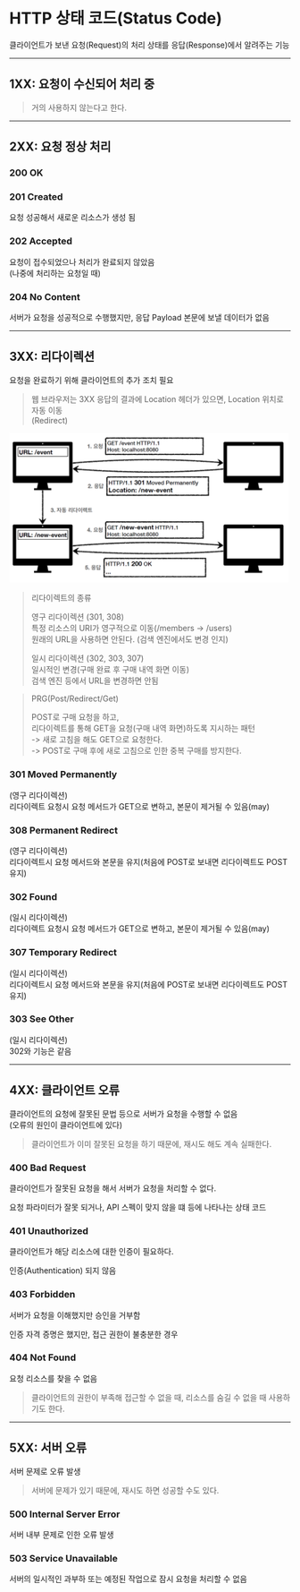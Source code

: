 # HTTP 상태 코드(Status Code)

클라이언트가 보낸 요청(Request)의 처리 상태를 응답(Response)에서 알려주는 기능

---

## 1XX: 요청이 수신되어 처리 중

> 거의 사용하지 않는다고 한다.

---

## 2XX: 요청 정상 처리

### 200 OK

### 201 Created

요청 성공해서 새로운 리소스가 생성 됨

### 202 Accepted

요청이 접수되었으나 처리가 완료되지 않았음  
(나중에 처리하는 요청일 때)

### 204 No Content

서버가 요청을 성공적으로 수행했지만, 응답 Payload 본문에 보낼 데이터가 없음

---

## 3XX: 리다이렉션

요청을 완료하기 위해 클라이언트의 추가 조치 필요

> 웹 브라우저는 3XX 응답의 결과에 Location 헤더가 있으면, Location 위치로 자동 이동  
> (Redirect)

<img src="../img/http_status_1.png" width="500">

> 리다이렉트의 종류
> 
> 영구 리다이렉션 (301, 308)  
> 특정 리소스의 URI가 영구적으로 이동(/members -> /users)  
> 원래의 URL을 사용하면 안된다. (검색 엔진에서도 변경 인지)
> 
> 일시 리다이렉션 (302, 303, 307)  
> 일시적인 변경(구매 완료 후 구매 내역 화면 이동)  
> 검색 엔진 등에서 URL을 변경하면 안됨

> PRG(Post/Redirect/Get)
> 
> POST로 구매 요청을 하고,  
> 리다이렉트를 통해 GET을 요청(구매 내역 화면)하도록 지시하는 패턴  
> -> 새로 고침을 해도 GET으로 요청한다.  
> -> POST로 구매 후에 새로 고침으로 인한 중복 구매를 방지한다.

### 301 Moved Permanently

(영구 리다이렉션)  
리다이렉트 요청시 요청 메서드가 GET으로 변하고, 본문이 제거될 수 있음(may)

### 308 Permanent Redirect

(영구 리다이렉션)  
리다이렉트시 요청 메서드와 본문을 유지(처음에 POST로 보내면 리다이렉트도 POST 유지)

### 302 Found

(일시 리다이렉션)  
리다이렉트 요청시 요청 메서드가 GET으로 변하고, 본문이 제거될 수 있음(may)

### 307 Temporary Redirect

(일시 리다이렉션)  
리다이렉트시 요청 메서드와 본문을 유지(처음에 POST로 보내면 리다이렉트도 POST 유지)

### 303 See Other

(일시 리다이렉션)  
302와 기능은 같음

---

## 4XX: 클라이언트 오류

클라이언트의 요청에 잘못된 문법 등으로 서버가 요청을 수행할 수 없음  
(오류의 원인이 클라이언트에 있다)

> 클라이언트가 이미 잘못된 요청을 하기 때문에, 재시도 해도 계속 실패한다.

### 400 Bad Request

클라이언트가 잘못된 요청을 해서 서버가 요청을 처리할 수 없다.

요청 파라미터가 잘못 되거나, API 스펙이 맞지 않을 떄 등에 나타나는 상태 코드

### 401 Unauthorized

클라이언트가 해당 리소스에 대한 인증이 필요하다.

인증(Authentication) 되지 않음

### 403 Forbidden

서버가 요청을 이해했지만 승인을 거부함

인증 자격 증명은 했지만, 접근 권한이 불충분한 경우

### 404 Not Found

요청 리소스를 찾을 수 없음

> 클라이언트의 권한이 부족해 접근할 수 없을 때, 리소스를 숨길 수 없을 때 사용하기도 한다.

---

## 5XX: 서버 오류

서버 문제로 오류 발생

> 서버에 문제가 있기 때문에, 재시도 하면 성공할 수도 있다.

### 500 Internal Server Error

서버 내부 문제로 인한 오류 발생

### 503 Service Unavailable

서버의 일시적인 과부하 또는 예정된 작업으로 잠시 요청을 처리할 수 없음